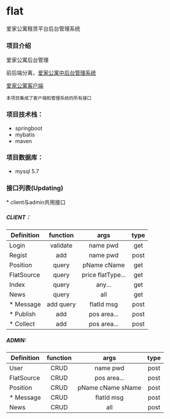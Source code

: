 # flat
爱家公寓租赁平台后台管理系统
### 项目介绍

 爱家公寓后台管理

 前后端分离，[爱家公寓中后台管理系统](https://github.com/fikyair/house-admin) 

 [爱家公寓客户端](https://github.com/fikyair/rcs-admin)

 `本项目集成了客户端和管理系统的所有接口`

 ### 项目技术栈：
 - springboot
 - mybatis
 - maven

 ### 项目数据库：
 - mysql 5.7

 ### 接口列表(Updating)

 \* client与admin共用接口

 ##### CLIENT：

 | Definition | function      | args             | type       |
 | -----------|:-------------:|:----------------:|:----------:|
 |  Login     | validate      | name pwd         | get        |
 |  Regist    | add           | name pwd         | post       |
 |  Position  | query         | pName cName      | get        |
 |  FlatSource| query         | price flatType...| get        |
 |  Index     | query         | any...           | get        |
 |  News      | query         | all              | get        |
 |* Message   | add query     | flatId msg       | post       |
 |* Publish   | add           | pos area...      | post       |
 |* Collect   | add           | pos area...      | post       |

 ##### ADMIN:

 | Definition | function      | args             | type       |
 | -----------|:-------------:|:----------------:|:----------:|
 | User       | CRUD          | name pwd         | post       |
 | FlatSource | CRUD          | pos area...      | post       |
 | Position   | CRUD          | pName cName sName| post       |
 |* Message   | CRUD          | flatId msg       | post       |
 | News       | CRUD          | all              | post       |
